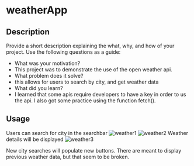 # weatherApp
## Description
Provide a short description explaining the what, why, and how of your project. Use the following questions as a guide:
- What was your motivation?
- This project was to demonstrate the use of the open weather api.
- What problem does it solve?
- this allows for users to search by city, and get weather data
- What did you learn?
- I learned that some apis require developers to have a key in order to us the api. I also got some practice using the function fetch().

## Usage

Users can search for city in the searchbar
![weather1](https://user-images.githubusercontent.com/85265225/123758698-0b296400-d874-11eb-965c-10d714203df5.png)
![weather2](https://user-images.githubusercontent.com/85265225/123758701-0bc1fa80-d874-11eb-9571-2c88d6879d42.png)
Weather details will be displayed
![weather3](https://user-images.githubusercontent.com/85265225/123758703-0bc1fa80-d874-11eb-907e-db8c7c767ad8.png)


New city searches will populate new buttons. There are meant to display previous weather data, but that seem to be broken.
